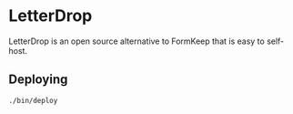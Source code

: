 LetterDrop
===

LetterDrop is an open source alternative to FormKeep that is easy to self-host.

## Deploying

```sh
./bin/deploy
```
